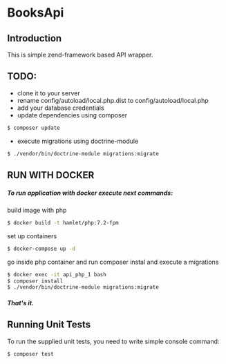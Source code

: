 # BooksApi

## Introduction

This is simple zend-framework based API wrapper.

## TODO:

- clone it to your server
- rename config/autoload/local.php.dist to config/autoload/local.php
- add your database credentials
- update dependencies using composer 

```bash
$ composer update
```
- execute migrations using doctrine-module
```bash
$ ./vendor/bin/doctrine-module migrations:migrate
```
## RUN WITH DOCKER
##### To run application with docker execute next commands:
build image with php 
```bash
$ docker build -t hamlet/php:7.2-fpm
```
set up containers
```bash
$ docker-compose up -d
```
go inside php container and run composer instal and execute a migrations
```bash
$ docker exec -it api_php_1 bash
$ composer install
$ ./vendor/bin/doctrine-module migrations:migrate
```

##### That's it.

## Running Unit Tests
To run the supplied unit tests, you need to write simple console command: 
```bash
$ composer test
```
